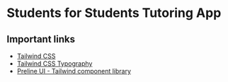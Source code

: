# Students for Students Tutoring App

<add description of this project here>

## Important links

- [Tailwind CSS](https://tailwindcss.com/docs/installation)
- [Tailwind CSS Typography](https://github.com/tailwindlabs/tailwindcss-typography)
- [Preline UI - Tailwind component library](https://preline.co/docs/index.html)
